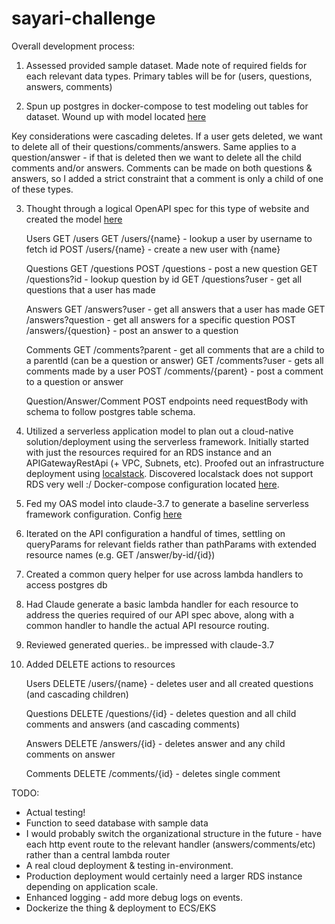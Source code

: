 # sayari-challenge

Overall development process:

1. Assessed provided sample dataset. Made note of required fields for each relevant data types. Primary tables will be for (users, questions, answers, comments)

2. Spun up postgres in docker-compose to test modeling out tables for dataset. Wound up with model located [here](serverless-aws-api/init.sql) 

Key considerations were cascading deletes. If a user gets deleted, we want to delete all of their questions/comments/answers. 
Same applies to a question/answer - if that is deleted then we want to delete all the child comments and/or answers. 
Comments can be made on both questions & answers, so I added a strict constraint that a comment is only a child of one of these types. 

3. Thought through a logical OpenAPI spec for this type of website and created the model [here](serverless-aws-api/stack-overfaux-oas.yml) 

    Users
    GET  /users
    GET  /users/{name} - lookup a user by username to fetch id
    POST /users/{name} - create a new user with {name}

    Questions
    GET  /questions
    POST /questions         - post a new question
    GET  /questions?id     - lookup question by id 
    GET  /questions?user   - get all questions that a user has made

    Answers 
    GET  /answers?user     - get all answers that a user has made
    GET  /answers?question - get all answers for a specific question
    POST /answers/{question} - post an answer to a question

    Comments
    GET  /comments?parent  - get all comments that are a child to a parentId (can be a question or answer)
    GET  /comments?user    - gets all comments made by a user
    POST /comments/{parent}  - post a comment to a question or answer

    Question/Answer/Comment POST endpoints need requestBody with schema to follow postgres table schema. 

4. Utilized a serverless application model to plan out a cloud-native solution/deployment using the serverless framework. Initially started with just the resources required for an RDS instance and an APIGatewayRestApi (+ VPC, Subnets, etc). Proofed out an infrastructure deployment using [localstack](https://www.localstack.cloud/). Discovered localstack does not support RDS very well :/
Docker-compose configuration located [here](serverless-aws-api/docker-compose.yml). 

5. Fed my OAS model into claude-3.7 to generate a baseline serverless framework configuration. 
Config [here](serverless-aws-api/serverless.yml)

6. Iterated on the API configuration a handful of times, settling on queryParams for relevant fields rather than pathParams with extended resource names (e.g. GET /answer/by-id/{id})

7. Created a common query helper for use across lambda handlers to access postgres db

8. Had Claude generate a basic lambda handler for each resource to address the queries required of our API spec above, along with a common handler to handle the actual API resource routing. 

9. Reviewed generated queries.. be impressed with claude-3.7 

10. Added DELETE actions to resources

    Users
    DELETE /users/{name} - deletes user and all created questions (and cascading children)

    Questions
    DELETE /questions/{id} - deletes question and all child comments and answers (and cascading comments)

    Answers
    DELETE /answers/{id} - deletes answer and any child comments on answer

    Comments
    DELETE /comments/{id} - deletes single comment





TODO:
- Actual testing!
- Function to seed database with sample data
- I would probably switch the organizational structure in the future - have each http event route to the relevant handler (answers/comments/etc) rather than a central lambda router
- A real cloud deployment & testing in-environment. 
- Production deployment would certainly need a larger RDS instance depending on application scale.
- Enhanced logging - add more debug logs on events. 
- Dockerize the thing & deployment to ECS/EKS
